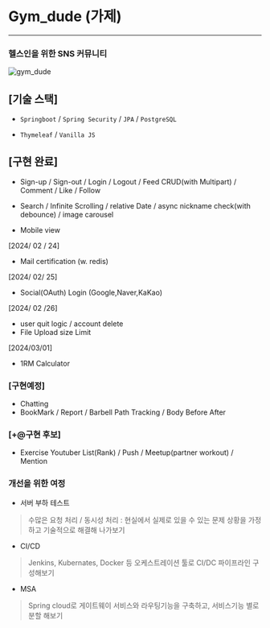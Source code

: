 # Gym_dude (가제)

---

### 헬스인을 위한 SNS 커뮤니티

![gym_dude](https://github.com/ddonggi/gym_dude/assets/61221172/417bca29-d9a7-417a-a0ad-2ec02ba6d73d)


## [기술 스택]
- `Springboot` / `Spring Security` / `JPA` / `PostgreSQL`

- `Thymeleaf` / `Vanilla JS`

## [구현 완료]

- Sign-up / Sign-out / Login / Logout / 
Feed CRUD(with Multipart) / Comment / Like / Follow

- Search / Infinite Scrolling / relative Date /
async nickname check(with debounce) / image carousel

- Mobile view
  
[2024/ 02 / 24]
- Mail certification (w. redis)

[2024/ 02/ 25]
- Social(OAuth) Login (Google,Naver,KaKao)

[2024/ 02 /26]
- user quit logic / account delete
- File Upload size Limit

[2024/03/01]
- 1RM Calculator

### [구현예정]
- Chatting
- BookMark / Report / Barbell Path Tracking / Body Before After

### [+@구현 후보]

- Exercise Youtuber List(Rank) / Push / Meetup(partner workout) / Mention

### 개선을 위한 여정
- 서버 부하 테스트
> 수많은 요청 처리 / 동시성 처리 : 현실에서 실제로 있을 수 있는 문제 상황을 가정하고 기술적으로 해결해 나가보기

- CI/CD
> Jenkins, Kubernates, Docker 등 오케스트레이션 툴로 CI/DC 파이프라인 구성해보기


- MSA
> Spring cloud로 게이트웨이 서비스와 라우팅기능을 구축하고, 서비스기능 별로 분할 해보기
